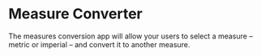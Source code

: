 # Measure Converter

The measures conversion app will allow your users to select a measure – metric or imperial
– and convert it to another measure.
